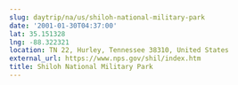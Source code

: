```yaml
---
slug: daytrip/na/us/shiloh-national-military-park
date: '2001-01-30T04:37:00'
lat: 35.151328
lng: -88.322321
location: TN 22, Hurley, Tennessee 38310, United States
external_url: https://www.nps.gov/shil/index.htm
title: Shiloh National Military Park
---
```



